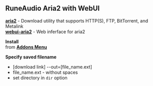 RuneAudio Aria2 with WebUI
---

[**aria2**](https://aria2.github.io/) - Download utility that supports HTTP(S), FTP, BitTorrent, and Metalink  
[**webui-aria2**](https://github.com/ziahamza/webui-aria2) - Web inferface for aria2  
 
**Install**  
from [**Addons Menu**](https://github.com/rern/RuneAudio_Addons)  

**Specify saved filename**  
- [download link] --out=[file_name.ext]   
- file_name.ext - without spaces
- set directory in `dir` option

